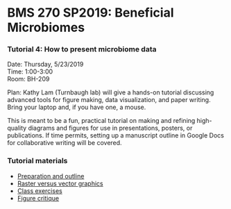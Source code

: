 # BMS 270 SP2019: Beneficial Microbiomes

### Tutorial 4: How to present microbiome data

Date: Thursday, 5/23/2019 <br>
Time:  1:00-3:00 <br>
Room:  BH-209

Plan: Kathy Lam (Turnbaugh lab) will give a hands-on tutorial discussing advanced tools for figure making, data visualization, and paper writing. Bring your laptop and, if you have one, a mouse. 

This is meant to be a fun, practical tutorial on making and refining high-quality diagrams and figures for use in presentations, posters, or publications. If time permits, setting up a manuscript outline in Google Docs for collaborative writing will be covered.

### Tutorial materials  

- [Preparation and outline](https://docs.google.com/document/d/1TkNCO3d67Ukr7KUVyw9Zku74hAfirFKWdmTXlHxRfSs/edit?usp=sharing)
- [Raster versus vector graphics](https://docs.google.com/presentation/d/1Kqs2QZgpm5abRRZYeexnHP48OC5yKcgl-8TpG3S5jrs/edit?usp=sharing)
- [Class exercises](https://docs.google.com/document/d/1RoGDJnwxY11gb14LLXEFUzFTdoTX0oTGN9pXbMIZ7vk/edit?usp=sharing)
- [Figure critique]()
